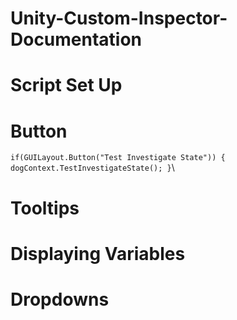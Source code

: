 # Unity-Custom-Inspector-Documentation

# Script Set Up

# Button
`if(GUILayout.Button("Test Investigate State"))
{
    dogContext.TestInvestigateState();
}`\
# Tooltips

# Displaying Variables

# Dropdowns
